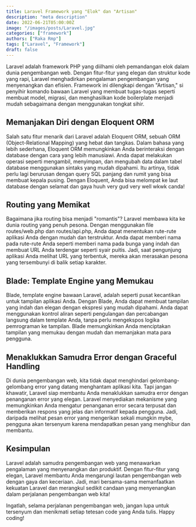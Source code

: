 ```yaml
---
title: Laravel Framework yang "Elok" dan "Artisan"
description: "meta description"
date: 2022-06-21T05:00:00Z
image: "/images/posts/Laravel.jpg"
categories: ["framework"]
authors: ["Raka Rmp"]
tags: ["Laravel", "Framework"]
draft: false
---
```


Laravel adalah framework PHP yang diilhami oleh pemandangan elok dalam dunia pengembangan web. Dengan fitur-fitur yang elegan dan struktur kode yang rapi, Laravel menghadirkan pengalaman pengembangan yang menyenangkan dan efisien. Framework ini dilengkapi dengan "Artisan," si penyihir komando bawaan Laravel yang membuat tugas-tugas seperti membuat model, migrasi, dan menghasilkan kode boilerplate menjadi mudah sebagaimana dengan menggunakan tongkat sihir.

## Memanjakan Diri dengan Eloquent ORM

Salah satu fitur menarik dari Laravel adalah Eloquent ORM, sebuah ORM (Object-Relational Mapping) yang hebat dan tangkas. Dalam bahasa yang lebih sederhana, Eloquent ORM memungkinkan Anda berinteraksi dengan database dengan cara yang lebih manusiawi. Anda dapat melakukan operasi seperti mengambil, menyimpan, dan mengubah data dalam tabel database menggunakan sintaks yang mudah dipahami. Itu artinya, tidak perlu lagi berurusan dengan query SQL panjang dan rumit yang bisa membuat kepala pusing. Dengan Eloquent, Anda bisa melompat ke laut database dengan selamat dan gaya huuh very gud very well wkwk canda!

## Routing yang Memikat

Bagaimana jika routing bisa menjadi "romantis"? Laravel membawa kita ke dunia routing yang penuh pesona. Dengan menggunakan file routes/web.php dan routes/api.php, Anda dapat menentukan rute-rute aplikasi Anda dengan mudah dan terstruktur. Anda dapat memberi nama pada rute-rute Anda seperti memberi nama pada bunga yang indah dan membuat URL Anda terdengar seperti syair puitis. Jadi, saat pengunjung aplikasi Anda melihat URL yang terbentuk, mereka akan merasakan pesona yang tersembunyi di balik setiap karakter.

## Blade: Template Engine yang Memukau

Blade, template engine bawaan Laravel, adalah seperti pusat kecantikan untuk tampilan aplikasi Anda. Dengan Blade, Anda dapat membuat tampilan yang indah dan elegan dengan ekspresi yang mudah dipahami. Anda dapat menggunakan kontrol aliran seperti pengulangan dan percabangan langsung dalam template Anda, tanpa perlu mengekspos logika pemrograman ke tampilan. Blade memungkinkan Anda menciptakan tampilan yang memukau dengan mudah dan memanjakan mata para pengguna.

## Menaklukkan Samudra Error dengan Graceful Handling

Di dunia pengembangan web, kita tidak dapat menghindari gelombang-gelombang error yang datang menghantam aplikasi kita. Tapi jangan khawatir, Laravel siap membantu Anda menaklukkan samudra error dengan penanganan error yang elegan. Laravel menyediakan mekanisme yang memungkinkan Anda mengatur penanganan error secara terpusat dan memberikan respons yang jelas dan informatif kepada pengguna. Jadi, daripada melihat pesan error yang mengerikan sekali mungkin mybe, pengguna akan tersenyum karena mendapatkan pesan yang menghibur dan membantu.

## Kesimpulan

Laravel adalah samudra pengembangan web yang menawarkan pengalaman yang menyenangkan dan produktif. Dengan fitur-fitur yang elegan, Laravel membantu Anda mengarungi lautan pengembangan web dengan gaya dan keceriaan. Jadi, mari bersama-sama memanfaatkan kekuatan Laravel dan merangkul sedikit candaan yang menyenangkan dalam perjalanan pengembangan web kita!

Ingatlah, selama perjalanan pengembangan web, jangan lupa untuk tersenyum dan menikmati setiap tetesan code yang Anda tulis. Happy coding!



